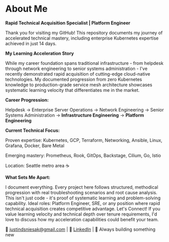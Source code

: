 # About Me

**Rapid Technical Acquisition Specialist | Platform Engineer**

Thank you for visiting my GitHub! This repository documents my journey of accelerated technical mastery, including enterprise Kubernetes expertise achieved in just 14 days.

**My Learning Acceleration Story**

While my career foundation spans traditional infrastructure - from helpdesk through network engineering to senior systems administration - I've recently demonstrated rapid acquisition of cutting-edge cloud-native technologies. My documented progression from zero Kubernetes knowledge to production-grade service mesh architecture showcases systematic learning velocity that differentiates me in the market.

**Career Progression:**

Helpdesk → Enterprise Server Operations → Network Engineering → Senior Systems Administration → **Infrastructure Engineering** → **Platform Engineering**

**Current Technical Focus:**

Proven expertise: Kubernetes, GCP, Terraform, Networking, Ansible, Linux, Grafana, Docker, Bare Metal

Emerging mastery: Prometheus, Rook, GitOps, Backstage, Cilium, Go, Istio

Location: Seattle metro area ☕

**What Sets Me Apart:**

I document everything. Every project here follows structured, methodical progression with real troubleshooting scenarios and root cause analysis. This isn't just code - it's proof of systematic learning and problem-solving capability.
Ideal roles: Platform Engineer, SRE, or any position where rapid technical acquisition creates competitive advantage.
Let's Connect!
If you value learning velocity and technical depth over tenure requirements, I'd love to discuss how my acceleration capabilities could benefit your team.

📧 justindsniesak@gmail.com | 💼 [LinkedIn](https://www.linkedin.com/in/justinsniesak/) | 🚀 Always building something new
